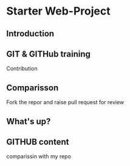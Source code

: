 # Starter Web-Project 


## Introduction 

## GIT & GITHub training 


Contribution 



## Comparisson 

Fork the repor and raise pull request for review 

## What's up?


## GITHUB content 
comparissin with my repo